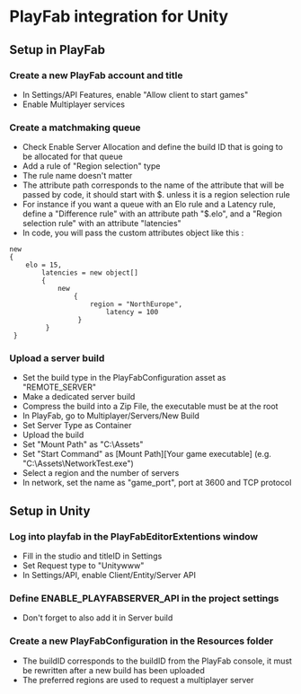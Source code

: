 # PlayFab integration for Unity

## Setup in PlayFab

### Create a new PlayFab account and title
- In Settings/API Features, enable "Allow client to start games"
- Enable Multiplayer services

### Create a matchmaking queue
- Check Enable Server Allocation and define the build ID that is going to be allocated for that queue
- Add a rule of "Region selection" type
- The rule name doesn't matter
- The attribute path corresponds to the name of the attribute that will be passed by code, it should start with $. unless it is a region selection rule 
- For instance if you want a queue with an Elo rule and a Latency rule, define a "Difference rule" with an attribute path "$.elo", and a "Region selection rule" with an attribute "latencies" 
- In code, you will pass the custom attributes object like this :
```
new
{
	elo = 15,
        latencies = new object[]
        {
        	new
                {
                	region = "NorthEurope",
                        latency = 100
                 }
         }
 }
```
### Upload a server build
- Set the build type in the PlayFabConfiguration asset as "REMOTE_SERVER"
- Make a dedicated server build 
- Compress the build into a Zip File, the executable must be at the root
- In PlayFab, go to Multiplayer/Servers/New Build
- Set Server Type as Container
- Upload the build
- Set "Mount Path" as "C:\Assets"
- Set "Start Command" as [Mount Path]\[Your game executable] (e.g. "C:\Assets\NetworkTest.exe")
- Select a region and the number of servers
- In network, set the name as "game_port", port at 3600 and TCP protocol

## Setup in Unity

### Log into playfab in the PlayFabEditorExtentions window
- Fill in the studio and titleID in Settings
- Set Request type to "Unitywww"
- In Settings/API, enable Client/Entity/Server API

### Define ENABLE_PLAYFABSERVER_API in the project settings
- Don't forget to also add it in Server build

### Create a new PlayFabConfiguration in the Resources folder
- The buildID corresponds to the buildID from the PlayFab console, it must be rewritten after a new build has been uploaded
- The preferred regions are used to request a multiplayer server
